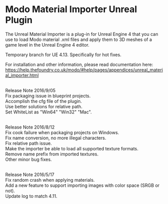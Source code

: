 # Modo Material Importer Unreal Plugin
The Unreal Material Importer is a plug-in for Unreal Engine 4 that you can use to load Modo material .xml files and apply them to 3D meshes of a game level in the Unreal Engine 4 editor.

Temporary branch for UE 4.13. Specifically for hot fixes.
 
 For installation and other information, please read documentation here:<br />
 https://help.thefoundry.co.uk/modo/#help/pages/appendices/unreal_material_importer.html<br />
 
 <br>Release Note 2016/9/05</br>
 Fix packaging issue in blueprint projects.<br />
 Accomplish the cfg file of the plugin.<br />
 Use better solutions for relative path.<br />
 Set WhiteList as "Win64" "Win32" "Mac".<br />
 
 <br>Release Note 2016/8/12</br>
 Fix cook failure when packaging projects on Windows.<br />
 Fix name conversion, no more illegal characters.<br />
 Fix relative path issue.<br />
 Make the importer be able to load all supported texture formats.<br />
 Remove name prefix from imported textures.<br />
 Other minor bug fixes.<br />
 
 <br>Release Note 2016/5/17</br>
 Fix random crash when applying materials.<br />
 Add a new feature to support importing images with color space (SRGB or not).<br />
 Update log to match 4.11.<br />
